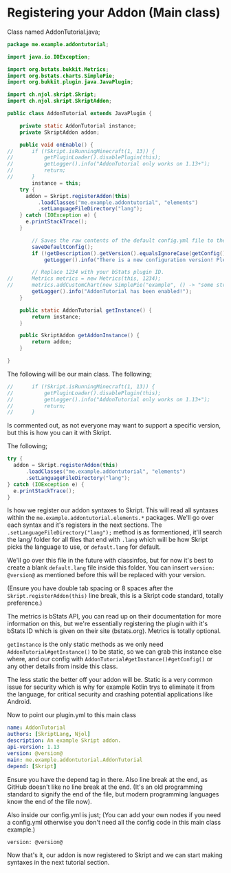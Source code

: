 # Registering your Addon (Main class)

Class named AddonTutorial.java;

```java
package me.example.addontutorial;

import java.io.IOException;

import org.bstats.bukkit.Metrics;
import org.bstats.charts.SimplePie;
import org.bukkit.plugin.java.JavaPlugin;

import ch.njol.skript.Skript;
import ch.njol.skript.SkriptAddon;

public class AddonTutorial extends JavaPlugin {

	private static AddonTutorial instance;
	private SkriptAddon addon;

	public void onEnable() {
//		if (!Skript.isRunningMinecraft(1, 13)) {
//			getPluginLoader().disablePlugin(this);
//			getLogger().info("AddonTutorial only works on 1.13+");
//			return;
//		}
		instance = this;
    try {
      addon = Skript.registerAddon(this)
          .loadClasses("me.example.addontutorial", "elements")
          .setLanguageFileDirectory("lang");
    } catch (IOException e) {
      e.printStackTrace();
    }

		// Saves the raw contents of the default config.yml file to the locationretrievable by getConfig(). 
		saveDefaultConfig();
		if (!getDescription().getVersion().equalsIgnoreCase(getConfig().getString("version")))
			getLogger().info("There is a new configuration version! Please save your data and delete your config.yml to allow it to regenerate.");

		// Replace 1234 with your bStats plugin ID.
//		Metrics metrics = new Metrics(this, 1234);
//		metrics.addCustomChart(new SimplePie("example", () -> "some string"));
		getLogger().info("AddonTutorial has been enabled!");
	}

	public static AddonTutorial getInstance() {
		return instance;
	}

	public SkriptAddon getAddonInstance() {
		return addon;
	}

}
```

The following will be our main class. The following;

```java
//		if (!Skript.isRunningMinecraft(1, 13)) {
//			getPluginLoader().disablePlugin(this);
//			getLogger().info("AddonTutorial only works on 1.13+");
//			return;
//		}
```
Is commented out, as not everyone may want to support a specific version, but this is how you can it with Skript.

The following;

```java
try {
  addon = Skript.registerAddon(this)
      .loadClasses("me.example.addontutorial", "elements")
      .setLanguageFileDirectory("lang");
} catch (IOException e) {
  e.printStackTrace();
}
```

Is how we register our addon syntaxes to Skript. This will read all syntaxes within the `me.example.addontutorial.elements.*` packages. We'll go over each syntax and it's registers in the next sections.
The `.setLanguageFileDirectory("lang");` method is as formentioned, it'll search the lang/ folder for all files that end with `.lang` which will be how Skript picks the language to use, or `default.lang` for default.

We'll go over this file in the future with classinfos, but for now it's best to create a blank `default.lang` file inside this folder. You can insert `version: @version@` as mentioned before this will be replaced with your version.

(Ensure you have double tab spacing or 8 spaces after the `Skript.registerAddon(this)` line break, this is a Skript code standard, totally preference.)

The metrics is bStats API, you can read up on their documentation for more information on this, but we're essentially registering the plugin with it's bStats ID which is given on their site (bstats.org). Metrics is totally optional.

`getInstance` is the only static methods as we only need `AddonTutorial#getInstance()` to be static, so we can grab this instance else where, and our config with `AddonTutorial#getInstance()#getConfig()` or any other details from inside this class.

The less static the better off your addon will be. Static is a very common issue for security which is why for example Kotlin trys to eliminate it from the language, for critical security and crashing potential applications like Android.

Now to point our plugin.yml to this main class

```yaml
name: AddonTutorial
authors: [SkriptLang, Njol]
description: An example Skript addon.
api-version: 1.13
version: @version@
main: me.example.addontutorial.AddonTutorial
depend: [Skript]

```
Ensure you have the depend tag in there. Also line break at the end, as GitHub doesn't like no line break at the end. (It's an old programming standard to signify the end of the file, but modern programming languages know the end of the file now).

Also inside our config.yml is just; (You can add your own nodes if you need a config.yml otherwise you don't need all the config code in this main class example.)
```
version: @version@

```

Now that's it, our addon is now registered to Skript and we can start making syntaxes in the next tutorial section.



